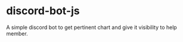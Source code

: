 # discord-bot-js
A simple discord bot to get pertinent chart and give it visibility to help member.
